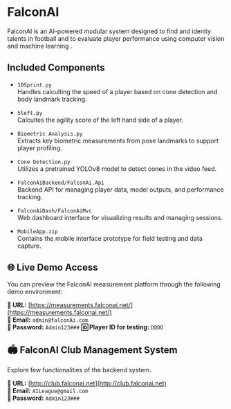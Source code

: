 
# FalconAI

FalconAI is an AI-powered modular system designed to find and identiy talents in football and to evaluate player performance using computer vision and machine learning .

## Included Components

- `10Sprint.py`  
  Handles calculting the speed of a player based on cone detection and body landmark tracking.

- `5left.py`  
  Calcultes the agility score of the left hand side of a player.

- `Biometric Analysis.py`  
  Extracts key biometric measurements from pose landmarks to support player profiling.

- `Cone Detection.py`  
  Utilizes a pretrained YOLOv8 model to detect cones in the video feed.

- `FalconAiBackend/FalconAi.Api`  
  Backend API for managing player data, model outputs, and performance tracking.

- `FalconAiDash/FalconAiMvc`  
  Web dashboard interface for visualizing results and managing sessions.

- `MobileApp.zip`  
  Contains the mobile interface prototype for field testing and data capture.

## 🌐 Live Demo Access
You can preview the FalconAI measurement platform through the following demo environment:

**🔗 URL:** [https://measurements.falconai.net/](https://measurements.falconai.net/)  
**📧 Email:** `admin@falconAi.com`  
**🔑 Password:** `Admin123###`
**🆔 Player ID for testing:** `DDDD`

## 🏟️ FalconAI Club Management System  
Explore few functionalities of the backend system.

**🔗 URL:** [http://club.falconai.net](http://club.falconai.net)  
**📧 Email:** `AILeague@gmail.com`  
**🔑 Password:** `Admin123###`
